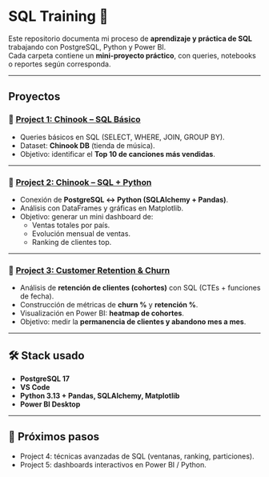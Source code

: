 # SQL Training 🚀

Este repositorio documenta mi proceso de **aprendizaje y práctica de SQL** trabajando con PostgreSQL, Python y Power BI.  
Cada carpeta contiene un **mini-proyecto práctico**, con queries, notebooks o reportes según corresponda.  

---

## Proyectos

### 🔹 [Project 1: Chinook – SQL Básico](./project1_chinook/README.md)
- Queries básicos en SQL (SELECT, WHERE, JOIN, GROUP BY).  
- Dataset: **Chinook DB** (tienda de música).  
- Objetivo: identificar el **Top 10 de canciones más vendidas**.  

---

### 🔹 [Project 2: Chinook – SQL + Python](./project2_python_sql/README.md)
- Conexión de **PostgreSQL ↔ Python (SQLAlchemy + Pandas)**.  
- Análisis con DataFrames y gráficas en Matplotlib.  
- Objetivo: generar un mini dashboard de:  
  - Ventas totales por país.  
  - Evolución mensual de ventas.  
  - Ranking de clientes top.  

---

### 🔹 [Project 3: Customer Retention & Churn](./project3_customer_retention/README.md)
- Análisis de **retención de clientes (cohortes)** con SQL (CTEs + funciones de fecha).  
- Construcción de métricas de **churn %** y **retención %**.  
- Visualización en Power BI: **heatmap de cohortes**.  
- Objetivo: medir la **permanencia de clientes y abandono mes a mes**.  

---

## 🛠️ Stack usado
- **PostgreSQL 17**
- **VS Code**
- **Python 3.13 + Pandas, SQLAlchemy, Matplotlib**
- **Power BI Desktop**

---

## 🚀 Próximos pasos
- Project 4: técnicas avanzadas de SQL (ventanas, ranking, particiones).  
- Project 5: dashboards interactivos en Power BI / Python.  